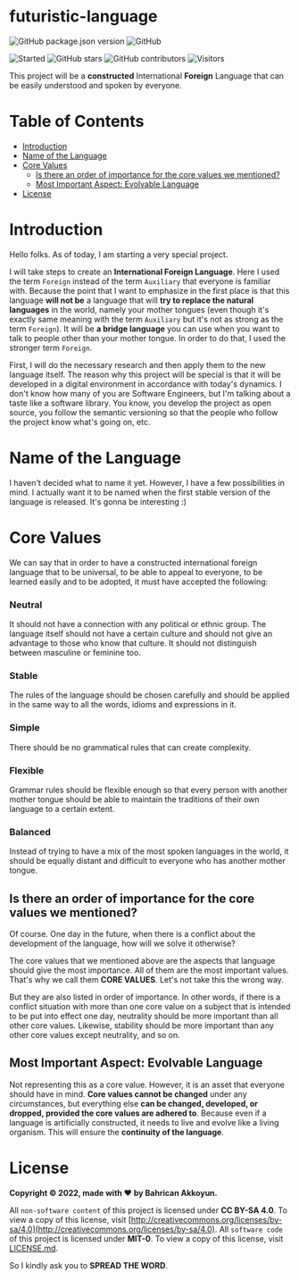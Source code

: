 # futuristic-language

![GitHub package.json version](https://img.shields.io/github/package-json/v/b8kkyn/futuristic-language?style=for-the-badge) ![GitHub](https://img.shields.io/github/license/b8kkyn/futuristic-language?style=for-the-badge)

![Started](https://img.shields.io/badge/started-5%20May%202022-yellow?style=for-the-badge) ![GitHub stars](https://img.shields.io/github/stars/b8kkyn/futuristic-language?style=for-the-badge) ![GitHub contributors](https://img.shields.io/github/contributors/b8kkyn/futuristic-language?style=for-the-badge) ![Visitors](https://api.visitorbadge.io/api/visitors?path=https%3A%2F%2Fgithub.com%2Fb8kkyn%2Ffuturistic-language&countColor=%2337d67a)

This project will be a **constructed** International **Foreign** Language that can be easily understood and spoken by everyone.

# Table of Contents

- [Introduction](#introduction)
- [Name of the Language](#name-of-the-language)
- [Core Values](#core-values)
  - [Is there an order of importance for the core values we mentioned?](#is-there-an-order-of-importance-for-the-core-values-we-mentioned)
  - [Most Important Aspect: Evolvable Language](#most-important-aspect-evolvable-language)
- [License](#license)

# Introduction

Hello folks. As of today, I am starting a very special project.

I will take steps to create an **International Foreign Language**. Here I used the term `Foreign` instead of the term `Auxiliary` that everyone is familiar with. Because the point that I want to emphasize in the first place is that this language **will not be** a language that will **try to replace the natural languages** ​​in the world, namely your mother tongues (even though it's exactly same meaning with the term `Auxiliary` but it's not as strong as the term `Foreign`). It will be **a bridge language** you can use when you want to talk to people other than your mother tongue. In order to do that, I used the stronger term `Foreign`.

First, I will do the necessary research and then apply them to the new language itself. The reason why this project will be special is that it will be developed in a digital environment in accordance with today's dynamics. I don't know how many of you are Software Engineers, but I'm talking about a taste like a software library. You know, you develop the project as open source, you follow the semantic versioning so that the people who follow the project know what's going on, etc.

# Name of the Language

I haven't decided what to name it yet. However, I have a few possibilities in mind. I actually want it to be named when the first stable version of the language is released. It's gonna be interesting :)

# Core Values

We can say that in order to have a constructed international foreign language that to be universal, to be able to appeal to everyone, to be learned easily and to be adopted, it must have accepted the following:

### Neutral

It should not have a connection with any political or ethnic group. The language itself should not have a certain culture and should not give an advantage to those who know that culture. It should not distinguish between masculine or feminine too.

### Stable

The rules of the language should be chosen carefully and should be applied in the same way to all the words, idioms and expressions in it.

### Simple

There should be no grammatical rules that can create complexity.

### Flexible

Grammar rules should be flexible enough so that every person with another mother tongue should be able to maintain the traditions of their own language to a certain extent.

### Balanced

Instead of trying to have a mix of the most spoken languages in the world, it should be equally distant and difficult to everyone who has another mother tongue.

## Is there an order of importance for the core values we mentioned?

Of course. One day in the future, when there is a conflict about the development of the language, how will we solve it otherwise?

The core values that we mentioned above are the aspects that language should give the most importance. All of them are the most important values. That's why we call them **CORE VALUES**. Let's not take this the wrong way.

But they are also listed in order of importance. In other words, if there is a conflict situation with more than one core value on a subject that is intended to be put into effect one day, neutrality should be more important than all other core values. Likewise, stability should be more important than any other core values except neutrality, and so on.

## Most Important Aspect: Evolvable Language

Not representing this as a core value. However, it is an asset that everyone should have in mind. **Core values cannot be changed** under any circumstances, but everything else **can be changed, developed, or dropped, provided the core values are adhered to**. Because even if a language is artificially constructed, it needs to live and evolve like a living organism. This will ensure the **continuity of the language**.

# License

**Copyright © 2022, made with ♥ by Bahrican Akkoyun.**

All `non-software content` of this project is licensed under **CC BY-SA 4.0**. To view a copy of this license, visit [http://creativecommons.org/licenses/by-sa/4.0](http://creativecommons.org/licenses/by-sa/4.0). All `software code` of this project is licensed under **MIT-0**. To view a copy of this license, visit [LICENSE.md](LICENSE.md).

So I kindly ask you to **SPREAD THE WORD**.
